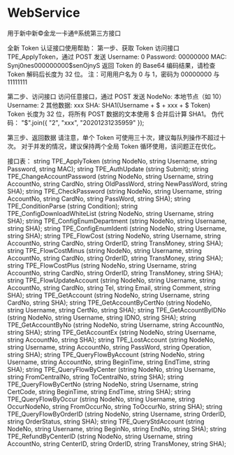 # WebService
用于新中新©金龙一卡通®系统第三方接口

全新 Token 认证接口使用帮助：
第一步、获取 Token
访问接口 TPE_ApplyToken，通过 POST 发送
	Username: 0
	Password: 00000000
	MAC: Synj0nes$0$00000000$senOjnyS
返回 Token 的 Base64 编码结果，请检查 Token 解码后长度为 32 位。
注：可用用户名为 0 与 1，密码为 00000000 与 11111111

第二步、访问接口
访问任意接口，通过 POST 发送
	NodeNo: 本地节点（如 10）
	Username: 2
	其他数据: xxx
	SHA: SHA1(Username + $ + xxx + $ Token)
Token 长度为 32 位，将所有 POST 数据的文本使用 $ 合并后计算 SHA1。
伪代码：
"$".join({
    "2",
    "xxx",
    "20201231235959"
});

第三步、返回数据
请注意，单个 Token 可使用三十次，建议每队列操作不超过十次。
对于并发的情况，建议保持两个全局 Token 循环使用，该问题正在优化。

接口表：
        string TPE_ApplyToken (string NodeNo, string Username, string Password, string MAC);
        string TPE_AuthUpdate (string Submit);
        string TPE_ChangeAccountPassword (string NodeNo, string Username, string AccountNo, string CardNo, string OldPassWord, string NewPassWord, string SHA);
        string TPE_CheckPassword (string NodeNo, string Username, string AccountNo, string CardNo, string PassWord, string SHA);
        string TPE_ConditionParse (string Condition);
        string TPE_ConfigDownloadWhiteList (string NodeNo, string Username, string SHA);
        string TPE_ConfigEnumDepartment (string NodeNo, string Username, string SHA);
        string TPE_ConfigEnumIdenti (string NodeNo, string Username, string SHA);
        string TPE_FlowCost (string NodeNo, string Username, string AccountNo, string CardNo, string OrderID, string TransMoney, string SHA);
        string TPE_FlowCostMinus (string NodeNo, string Username, string AccountNo, string CardNo, string OrderID, string TransMoney, string SHA);
        string TPE_FlowCostPlus (string NodeNo, string Username, string AccountNo, string CardNo, string OrderID, string TransMoney, string SHA);
        string TPE_FlowUpdateAccount (string NodeNo, string Username, string AccountNo, string CardNo, string Tel, string Email, string Comment, string SHA);
        string TPE_GetAccount (string NodeNo, string Username, string CardNo, string SHA);
        string TPE_GetAccountByCertNo (string NodeNo, string Username, string CertNo, string SHA);
        string TPE_GetAccountByIDNo (string NodeNo, string Username, string IDNO, string SHA);
        string TPE_GetAccountByNo (string NodeNo, string Username, string AccountNo, string SHA);
        string TPE_GetAccountEx (string NodeNo, string Username, string AccountNo, string SHA);
        string TPE_LostAccount (string NodeNo, string Username, string AccountNo, string PassWord, string Operation, string SHA);
        string TPE_QueryFlowByAccount (string NodeNo, string Username, string AccountNo, string BeginTime, string EndTime, string SHA);
        string TPE_QueryFlowByCenter (string NodeNo, string Username, string FromCentralNo, string ToCentralNo, string SHA);
        string TPE_QueryFlowByCertNo (string NodeNo, string Username, string CertCode, string BeginTime, string EndTime, string SHA);
        string TPE_QueryFlowByOccur (string NodeNo, string Username, string OccurNodeNo, string FromOccurNo, string ToOccurNo, string SHA);
        string TPE_QueryFlowByOrderID (string NodeNo, string Username, string OrderID, string OrderStatus, string SHA);
        string TPE_QueryStdAccount (string NodeNo, string Username, string BeginNo, string EndNo, string SHA);
        string TPE_RefundByCenterID (string NodeNo, string Username, string AccountNo, string CenterID, string OrderID, string TransMoney, string SHA);
